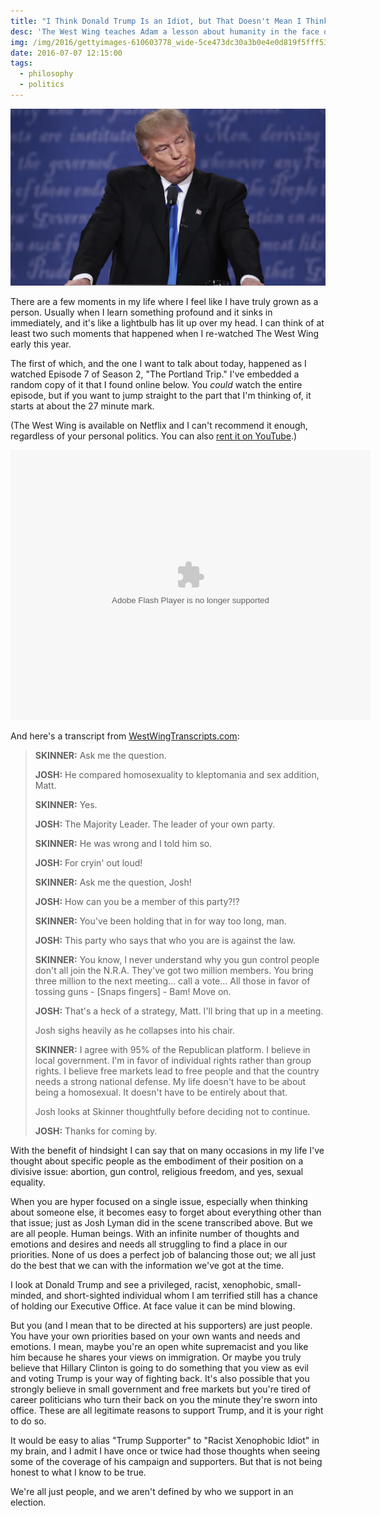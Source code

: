 ```yaml
---
title: "I Think Donald Trump Is an Idiot, but That Doesn't Mean I Think You Are"
desc: 'The West Wing teaches Adam a lesson about humanity in the face of divisive issues.'
img: /img/2016/gettyimages-610603778_wide-5ce473dc30a3b0e4e0d819f5fff536a28c18ae17-s1600-c85.webp
date: 2016-07-07 12:15:00
tags:
  - philosophy
  - politics
---
```


![Donald Trump is a moron](/img/2016/gettyimages-610603778_wide-5ce473dc30a3b0e4e0d819f5fff536a28c18ae17-s1600-c85.webp)

There are a few moments in my life where I feel like I have truly grown as a person. Usually when I learn something profound and it sinks in immediately, and it's like a lightbulb has lit up over my head. I can think of at least two such moments that happened when I re-watched The West Wing early this year.

The first of which, and the one I want to talk about today, happened as I watched Episode 7 of Season 2, "The Portland Trip." I've embedded a random copy of it that I found online below. You _could_ watch the entire episode, but if you want to jump straight to the part that I'm thinking of, it starts at about the 27 minute mark.

(The West Wing is available on Netflix and I can't recommend it enough, regardless of your personal politics. You can also [rent it on YouTube][yt].)

<object width="576" height="432">
	<param name="movie" value="http://www.flasharc.com/bpr.swf" />
	<param name="allowfullscreen" value="true" />
	<param name="allowscriptaccess" value="always" />
	<embed
		src="http://www.flasharc.com/bpr.swf"
		type="application/x-shockwave-flash"
		allowscriptaccess="always"
		allowfullscreen="true"
		width="576"
		height="432"
	/>
</object>

And here's a transcript from [WestWingTranscripts.com][transcript]:

> **SKINNER:**
> Ask me the question.
>
> **JOSH:**
> He compared homosexuality to kleptomania and sex addition, Matt.
>
> **SKINNER:**
> Yes.
>
> **JOSH:**
> The Majority Leader. The leader of your own party.
>
> **SKINNER:**
> He was wrong and I told him so.
>
> **JOSH:**
> For cryin' out loud!
>
> **SKINNER:**
> Ask me the question, Josh!
>
> **JOSH:**
> How can you be a member of this party?!?
>
> **SKINNER:**
> You've been holding that in for way too long, man.
>
> **JOSH:**
> This party who says that who you are is against the law.
>
> **SKINNER:**
> You know, I never understand why you gun control people don't all join the
> N.R.A. They've
> got two million members. You bring three million to the next meeting... call
> a vote...
> All those in favor of tossing guns - [Snaps fingers] - Bam! Move on.
>
> **JOSH:**
> That's a heck of a strategy, Matt. I'll bring that up in a meeting.
>
> Josh sighs heavily as he collapses into his chair.
>
> **SKINNER:**
> I agree with 95% of the Republican platform. I believe in local government. I'm
> in favor
> of individual rights rather than group rights. I believe free markets lead
> to free people
> and that the country needs a strong national defense. My life doesn't have
> to be about
> being a homosexual. It doesn't have to be entirely about that.
>
> Josh looks at Skinner thoughtfully before deciding not to continue.
>
> **JOSH:**
> Thanks for coming by.

With the benefit of hindsight I can say that on many occasions in my life I've thought about specific people as the embodiment of their position on a divisive issue: abortion, gun control, religious freedom, and yes, sexual equality.

When you are hyper focused on a single issue, especially when thinking about someone else, it becomes easy to forget about everything other than that issue; just as Josh Lyman did in the scene transcribed above. But we are all people. Human beings. With an infinite number of thoughts and emotions and desires and needs all struggling to find a place in our priorities. None of us does a perfect job of balancing those out; we all just do the best that we can with the information we've got at the time.

I look at Donald Trump and see a privileged, racist, xenophobic, small-minded, and short-sighted individual whom I am terrified still has a chance of holding our Executive Office. At face value it can be mind blowing.

But you (and I mean that to be directed at his supporters) are just people. You have your own priorities based on your own wants and needs and emotions. I mean, maybe you're an open white supremacist and you like him because he shares your views on immigration. Or maybe you truly believe that Hillary Clinton is going to do something that you view as evil and voting Trump is your way of fighting back. It's also possible that you strongly believe in small government and free markets but you're tired of career politicians who turn their back on you the minute they're sworn into office. These are all legitimate reasons to support Trump, and it is your right to do so.

It would be easy to alias "Trump Supporter" to "Racist Xenophobic Idiot" in my brain, and I admit I have once or twice had those thoughts when seeing some of the coverage of his campaign and supporters. But that is not being honest to what I know to be true.

We're all just people, and we aren't defined by who we support in an election.

[yt]: https://www.youtube.com/watch?v=cI9HhNjXLu4
[transcript]: http://www.westwingtranscripts.com/search.php?flag=getTranscript&id=29

